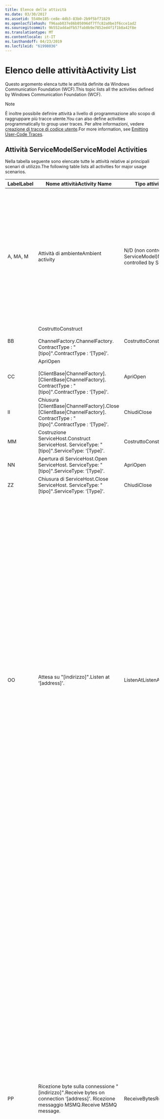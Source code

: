 ```yaml
---
title: Elenco delle attività
ms.date: 03/30/2017
ms.assetid: 5540e185-ce8e-4db3-83b0-2b9f5bf71829
ms.openlocfilehash: f96aab037e86b05096df7ffc82a0be3f6cce1ad2
ms.sourcegitcommit: 9b552addadfb57fab0b9e7852ed4f1f1b8a42f8e
ms.translationtype: MT
ms.contentlocale: it-IT
ms.lasthandoff: 04/23/2019
ms.locfileid: "61998036"
---
```

# <a name="activity-list"></a><span data-ttu-id="1e0ba-102">Elenco delle attività</span><span class="sxs-lookup"><span data-stu-id="1e0ba-102">Activity List</span></span>
<span data-ttu-id="1e0ba-103">Questo argomento elenca tutte le attività definite da Windows Communication Foundation (WCF).</span><span class="sxs-lookup"><span data-stu-id="1e0ba-103">This topic lists all the activities defined by Windows Communication Foundation (WCF).</span></span>  
  
> [!NOTE]
>  <span data-ttu-id="1e0ba-104">È inoltre possibile definire attività a livello di programmazione allo scopo di raggruppare più tracce utente.</span><span class="sxs-lookup"><span data-stu-id="1e0ba-104">You can also define activities programmatically to group user traces.</span></span> <span data-ttu-id="1e0ba-105">Per altre informazioni, vedere [creazione di tracce di codice utente](../../../../../docs/framework/wcf/diagnostics/tracing/emitting-user-code-traces.md).</span><span class="sxs-lookup"><span data-stu-id="1e0ba-105">For more information, see [Emitting User-Code Traces](../../../../../docs/framework/wcf/diagnostics/tracing/emitting-user-code-traces.md).</span></span>  
  
## <a name="servicemodel-activities"></a><span data-ttu-id="1e0ba-106">Attività ServiceModel</span><span class="sxs-lookup"><span data-stu-id="1e0ba-106">ServiceModel Activities</span></span>  
 <span data-ttu-id="1e0ba-107">Nella tabella seguente sono elencate tutte le attività relative ai principali scenari di utilizzo.</span><span class="sxs-lookup"><span data-stu-id="1e0ba-107">The following table lists all activities for major usage scenarios.</span></span>  
  
|<span data-ttu-id="1e0ba-108">Label</span><span class="sxs-lookup"><span data-stu-id="1e0ba-108">Label</span></span>|<span data-ttu-id="1e0ba-109">Nome attività</span><span class="sxs-lookup"><span data-stu-id="1e0ba-109">Activity Name</span></span>|<span data-ttu-id="1e0ba-110">Tipo attività:</span><span class="sxs-lookup"><span data-stu-id="1e0ba-110">Activity Type</span></span>|<span data-ttu-id="1e0ba-111">Descrizione</span><span class="sxs-lookup"><span data-stu-id="1e0ba-111">Description</span></span>|  
|-----------|-------------------|-------------------|-----------------|  
|<span data-ttu-id="1e0ba-112">A, M</span><span class="sxs-lookup"><span data-stu-id="1e0ba-112">A, M</span></span>|<span data-ttu-id="1e0ba-113">Attività di ambiente</span><span class="sxs-lookup"><span data-stu-id="1e0ba-113">Ambient activity</span></span>|<span data-ttu-id="1e0ba-114">N/D (non controllata da ServiceModel)</span><span class="sxs-lookup"><span data-stu-id="1e0ba-114">N/A (this is not controlled by ServiceModel)</span></span>|<span data-ttu-id="1e0ba-115">Attività il cui ID viene impostato in TLS prima che venga effettuata qualsiasi chiamata al codice di ServiceModel, sia esso lato client o lato server.</span><span class="sxs-lookup"><span data-stu-id="1e0ba-115">The activity whose ID is set in TLS before any calls to ServiceModel code (client side or server side).</span></span><br /><br /> <span data-ttu-id="1e0ba-116">Esempio: Un'attività in cui open viene chiamato nel client WCF o ServiceHost viene chiamata.</span><span class="sxs-lookup"><span data-stu-id="1e0ba-116">Example: An activity where  open is called on the WCF client or serviceHost.open is called.</span></span>|  
|<span data-ttu-id="1e0ba-117">B</span><span class="sxs-lookup"><span data-stu-id="1e0ba-117">B</span></span>|<span data-ttu-id="1e0ba-118">Costrutto</span><span class="sxs-lookup"><span data-stu-id="1e0ba-118">Construct</span></span><br /><br /> <span data-ttu-id="1e0ba-119">ChannelFactory.</span><span class="sxs-lookup"><span data-stu-id="1e0ba-119">ChannelFactory.</span></span> <span data-ttu-id="1e0ba-120">ContractType : "[tipo]".</span><span class="sxs-lookup"><span data-stu-id="1e0ba-120">ContractType : ‘[Type]’.</span></span>|<span data-ttu-id="1e0ba-121">Costrutto</span><span class="sxs-lookup"><span data-stu-id="1e0ba-121">Construct</span></span>||  
|<span data-ttu-id="1e0ba-122">C</span><span class="sxs-lookup"><span data-stu-id="1e0ba-122">C</span></span>|<span data-ttu-id="1e0ba-123">Apri</span><span class="sxs-lookup"><span data-stu-id="1e0ba-123">Open</span></span><br /><br /> <span data-ttu-id="1e0ba-124">[ClientBase&#124;ChannelFactory].</span><span class="sxs-lookup"><span data-stu-id="1e0ba-124">[ClientBase&#124;ChannelFactory].</span></span> <span data-ttu-id="1e0ba-125">ContractType : "[tipo]".</span><span class="sxs-lookup"><span data-stu-id="1e0ba-125">ContractType : ‘[Type]’.</span></span>|<span data-ttu-id="1e0ba-126">Apri</span><span class="sxs-lookup"><span data-stu-id="1e0ba-126">Open</span></span>||  
|<span data-ttu-id="1e0ba-127">I</span><span class="sxs-lookup"><span data-stu-id="1e0ba-127">I</span></span>|<span data-ttu-id="1e0ba-128">Chiusura [ClientBase&#124;ChannelFactory].</span><span class="sxs-lookup"><span data-stu-id="1e0ba-128">Close [ClientBase&#124;ChannelFactory].</span></span> <span data-ttu-id="1e0ba-129">ContractType : "[tipo]".</span><span class="sxs-lookup"><span data-stu-id="1e0ba-129">ContractType : ‘[Type]’.</span></span>|<span data-ttu-id="1e0ba-130">Chiudi</span><span class="sxs-lookup"><span data-stu-id="1e0ba-130">Close</span></span>||  
|<span data-ttu-id="1e0ba-131">M</span><span class="sxs-lookup"><span data-stu-id="1e0ba-131">M</span></span>|<span data-ttu-id="1e0ba-132">Costruzione ServiceHost.</span><span class="sxs-lookup"><span data-stu-id="1e0ba-132">Construct ServiceHost.</span></span> <span data-ttu-id="1e0ba-133">ServiceType: "[tipo]".</span><span class="sxs-lookup"><span data-stu-id="1e0ba-133">ServiceType: ‘[Type]’.</span></span>|<span data-ttu-id="1e0ba-134">Costrutto</span><span class="sxs-lookup"><span data-stu-id="1e0ba-134">Construct</span></span>||  
|<span data-ttu-id="1e0ba-135">N</span><span class="sxs-lookup"><span data-stu-id="1e0ba-135">N</span></span>|<span data-ttu-id="1e0ba-136">Apertura di ServiceHost.</span><span class="sxs-lookup"><span data-stu-id="1e0ba-136">Open ServiceHost.</span></span> <span data-ttu-id="1e0ba-137">ServiceType: "[tipo]".</span><span class="sxs-lookup"><span data-stu-id="1e0ba-137">ServiceType: ‘[Type]’.</span></span>|<span data-ttu-id="1e0ba-138">Apri</span><span class="sxs-lookup"><span data-stu-id="1e0ba-138">Open</span></span>||  
|<span data-ttu-id="1e0ba-139">Z</span><span class="sxs-lookup"><span data-stu-id="1e0ba-139">Z</span></span>|<span data-ttu-id="1e0ba-140">Chiusura di ServiceHost.</span><span class="sxs-lookup"><span data-stu-id="1e0ba-140">Close ServiceHost.</span></span> <span data-ttu-id="1e0ba-141">ServiceType: "[tipo]".</span><span class="sxs-lookup"><span data-stu-id="1e0ba-141">ServiceType: ‘[Type]’.</span></span>|<span data-ttu-id="1e0ba-142">Chiudi</span><span class="sxs-lookup"><span data-stu-id="1e0ba-142">Close</span></span>||  
|<span data-ttu-id="1e0ba-143">O</span><span class="sxs-lookup"><span data-stu-id="1e0ba-143">O</span></span>|<span data-ttu-id="1e0ba-144">Attesa su "[indirizzo]".</span><span class="sxs-lookup"><span data-stu-id="1e0ba-144">Listen at ‘[address]’.</span></span>|<span data-ttu-id="1e0ba-145">ListenAt</span><span class="sxs-lookup"><span data-stu-id="1e0ba-145">ListenAt</span></span>|<span data-ttu-id="1e0ba-146">Questa attività, così come la prossima, sono specifiche del trasporto.</span><span class="sxs-lookup"><span data-stu-id="1e0ba-146">This and the next activity are transport-specific.</span></span> <span data-ttu-id="1e0ba-147">L'attività di tipo ListenAt rappresenta il contenuto che corrisponde all'indirizzo su cui il listener del canale è in attesa.</span><span class="sxs-lookup"><span data-stu-id="1e0ba-147">The ListenAt activity represents the content that maps to the address where the channel listener listens at.</span></span> <span data-ttu-id="1e0ba-148">Nel caso di MSMQ ciò corrisponde alla coda stessa, in quanto alla coda è associato un unico indirizzo.</span><span class="sxs-lookup"><span data-stu-id="1e0ba-148">In the case of MSMQ, it is the queue itself since the queue maps to one address.</span></span> <span data-ttu-id="1e0ba-149">Nel caso di trasporti orientati alla connessione, questa attività resta in attesa di connessioni in ingresso. Nel caso di MSMQ, invece, questa attività resta in attesa di messaggi MSMQ.</span><span class="sxs-lookup"><span data-stu-id="1e0ba-149">This activity listens for incoming connections in the case of connection-oriented transports, for MSMQ messages in the case of MSMQ.</span></span> <span data-ttu-id="1e0ba-150">Infine, questa attività viene creata durante l'attività ServiceHost.Open () e contiene le tracce riferite alla creazione e all'eliminazione del listener nonché al trasferimento dell'esecuzione a tutte le attività di tipo ReceiveBytes.</span><span class="sxs-lookup"><span data-stu-id="1e0ba-150">This activity is created during ServiceHost.Open(), and contains the traces related to creating and disposing the listener, as well as transferring out to all ReceiveBytes activities.</span></span>|  
|<span data-ttu-id="1e0ba-151">P</span><span class="sxs-lookup"><span data-stu-id="1e0ba-151">P</span></span>|<span data-ttu-id="1e0ba-152">Ricezione byte sulla connessione "[indirizzo]".</span><span class="sxs-lookup"><span data-stu-id="1e0ba-152">Receive bytes on connection ‘[address]’.</span></span> <span data-ttu-id="1e0ba-153">Ricezione messaggio MSMQ.</span><span class="sxs-lookup"><span data-stu-id="1e0ba-153">Receive MSMQ message.</span></span>|<span data-ttu-id="1e0ba-154">ReceiveBytes</span><span class="sxs-lookup"><span data-stu-id="1e0ba-154">ReceiveBytes</span></span>|<span data-ttu-id="1e0ba-155">In questa attività, i dati che riceveranno un messaggio WCF viene elaborati.</span><span class="sxs-lookup"><span data-stu-id="1e0ba-155">In this activity, data that will eventually get a WCF message is processed.</span></span> <span data-ttu-id="1e0ba-156">Nel caso di trasporto orientato alla connessione o del protocollo HTTP, il sistema attende i byte in ingresso.</span><span class="sxs-lookup"><span data-stu-id="1e0ba-156">Incoming bytes are waited in the case of connection-oriented transport or http.</span></span> <span data-ttu-id="1e0ba-157">Nel caso del protocollo TCP/pipe con nome, la durata di questa attività corrisponde alla durata della connessione, in quanto il momento di creazione dell'attività coincide con quello di creazione della connessione.</span><span class="sxs-lookup"><span data-stu-id="1e0ba-157">For TCP/named-pipe, the lifetime of this activity is the lifetime of the connection, as it is created when the connection is created.</span></span> <span data-ttu-id="1e0ba-158">Nel caso del protocollo HTTP, la durata di questa attività corrisponde a quella di una richiesta di messaggio e viene considerata a partire dal momento in cui il messaggio viene inviato.</span><span class="sxs-lookup"><span data-stu-id="1e0ba-158">For http, it is of the lifetime of a message request and is created when the message is sent.</span></span> <span data-ttu-id="1e0ba-159">Questa attività, se applicabile, contiene le tracce riferite alla creazione e all'eliminazione della connessione nonché al trasferimento dell'esecuzione a tutte le attività di elaborazione di messaggi (ovvero di oggetti).</span><span class="sxs-lookup"><span data-stu-id="1e0ba-159">This activity contains the traces related to creating and disposing the connection if applicable, as well as transfers out to all message (object) processing activities.</span></span><br /><br /> <span data-ttu-id="1e0ba-160">Nel caso di MSMQ, questa attività corrisponde a quella da cui viene recuperato il messaggio MSMQ.</span><span class="sxs-lookup"><span data-stu-id="1e0ba-160">In the case of MSMQ, it is the activity where the MSMQ message is retrieved.</span></span>|  
|<span data-ttu-id="1e0ba-161">Q</span><span class="sxs-lookup"><span data-stu-id="1e0ba-161">Q</span></span>|<span data-ttu-id="1e0ba-162">Elaborazione messaggio [numero].</span><span class="sxs-lookup"><span data-stu-id="1e0ba-162">Process message [number].</span></span> <span data-ttu-id="1e0ba-163">Nota: il parametro [numero] è un valore monotonicamente crescente inizialmente pari a 1.</span><span class="sxs-lookup"><span data-stu-id="1e0ba-163">(Note, [number] is a monotonically increasing value which starts at 1.)</span></span>|<span data-ttu-id="1e0ba-164">ProcessMessage</span><span class="sxs-lookup"><span data-stu-id="1e0ba-164">ProcessMessage</span></span>|<span data-ttu-id="1e0ba-165">Questa attività prevede l'elaborazione di un messaggio in ingresso</span><span class="sxs-lookup"><span data-stu-id="1e0ba-165">Process an incoming message.</span></span> <span data-ttu-id="1e0ba-166">Questa attività viene avviata quando vengono ricevuti tutti i dati (byte e messaggio MSMQ) in modo da formare un oggetto del messaggio WCF.</span><span class="sxs-lookup"><span data-stu-id="1e0ba-166">This activity starts when all the data (bytes, MSMQ message) are received to form a WCF message object.</span></span> <span data-ttu-id="1e0ba-167">Le tracce contenute in questa attività riguardano l'elaborazione delle intestazioni.</span><span class="sxs-lookup"><span data-stu-id="1e0ba-167">Traces within this activity deal with header processing.</span></span><br /><br /> <span data-ttu-id="1e0ba-168">Dopo aver formato un messaggio che può essere inviato e dopo aver ricercato l'ID attività corrispondente, il sistema passa all'attività ServiceHost ProcessAction.</span><span class="sxs-lookup"><span data-stu-id="1e0ba-168">Once a message that can be dispatched is formed, the ServiceHost ProcessAction activity is switched to after looking up the corresponding Activity ID.</span></span>|  
|<span data-ttu-id="1e0ba-169">D, S</span><span class="sxs-lookup"><span data-stu-id="1e0ba-169">D, S</span></span>|<span data-ttu-id="1e0ba-170">Elaborazione azione "[azione]".</span><span class="sxs-lookup"><span data-stu-id="1e0ba-170">Process action ‘[action]’.</span></span>|<span data-ttu-id="1e0ba-171">ProcessAction</span><span class="sxs-lookup"><span data-stu-id="1e0ba-171">ProcessAction</span></span>|<span data-ttu-id="1e0ba-172">Questa attività prevede l'elaborazione del messaggio attraverso lo stack Trasporto/Sicurezza/RM per inviare il messaggio al codice utente al momento della ricezione e restituire il messaggio sul percorso inverso al momento dell'invio.</span><span class="sxs-lookup"><span data-stu-id="1e0ba-172">Process the message through the Transport/Security/RM stack for dispatching the message to user code on receive, and in the reverse order on send.</span></span><br /><br /> <span data-ttu-id="1e0ba-173">Nel server, questa attività Usa l'ID attività propagato se viene inviato nell'intestazione del messaggio tramite "Propagazione di attività"; in caso contrario, viene creato un nuovo GUID.</span><span class="sxs-lookup"><span data-stu-id="1e0ba-173">On the server, this activity uses the propagated Activity ID if it is sent in the message header via "Activity Propagation"; otherwise, a new GUID is created.</span></span><br /><br /> <span data-ttu-id="1e0ba-174">In questa attività viene inoltre elaborato il messaggio di risposta dei contratti di Request/Reply.</span><span class="sxs-lookup"><span data-stu-id="1e0ba-174">The response message for request/reply contracts is also processed in that activity.</span></span>|  
|<span data-ttu-id="1e0ba-175">T</span><span class="sxs-lookup"><span data-stu-id="1e0ba-175">T</span></span>|<span data-ttu-id="1e0ba-176">Esecuzione "[IContratto.Operazione]".</span><span class="sxs-lookup"><span data-stu-id="1e0ba-176">Execute ‘[IContract.Operation]’.</span></span>|<span data-ttu-id="1e0ba-177">ExecuteUserCode</span><span class="sxs-lookup"><span data-stu-id="1e0ba-177">ExecuteUserCode</span></span>|<span data-ttu-id="1e0ba-178">Questa attività prevede l'esecuzione del codice utente dopo l'invio al lato server</span><span class="sxs-lookup"><span data-stu-id="1e0ba-178">Execute user code after dispatch on the service side.</span></span> <span data-ttu-id="1e0ba-179">e rappresenta una linea di delimitazione fra il codice ServiceHost e il codice fornito dall'utente.</span><span class="sxs-lookup"><span data-stu-id="1e0ba-179">This activity provides a boundary to delineate ServiceHost code from user-provided code.</span></span>|  
  
## <a name="security-activities"></a><span data-ttu-id="1e0ba-180">Attività di sicurezza</span><span class="sxs-lookup"><span data-stu-id="1e0ba-180">Security Activities</span></span>  
 <span data-ttu-id="1e0ba-181">Nella tabella seguente sono elencate tutte le attività riferite alla sicurezza.</span><span class="sxs-lookup"><span data-stu-id="1e0ba-181">The following table lists all activities related to Security.</span></span>  
  
|<span data-ttu-id="1e0ba-182">Nome attività</span><span class="sxs-lookup"><span data-stu-id="1e0ba-182">Activity Name</span></span>|<span data-ttu-id="1e0ba-183">Tipo attività:</span><span class="sxs-lookup"><span data-stu-id="1e0ba-183">Activity Type</span></span>|<span data-ttu-id="1e0ba-184">Descrizione</span><span class="sxs-lookup"><span data-stu-id="1e0ba-184">Description</span></span>|  
|-------------------|-------------------|-----------------|  
|<span data-ttu-id="1e0ba-185">Impostazione sessione protetta</span><span class="sxs-lookup"><span data-stu-id="1e0ba-185">Setup secure session</span></span>|<span data-ttu-id="1e0ba-186">SetupSecurity</span><span class="sxs-lookup"><span data-stu-id="1e0ba-186">SetupSecurity</span></span>|<span data-ttu-id="1e0ba-187">Esiste soltanto sul lato client.</span><span class="sxs-lookup"><span data-stu-id="1e0ba-187">Exists on the client side only.</span></span> <span data-ttu-id="1e0ba-188">Contiene tutti gli scambi RST\*/SCT per eseguire l'autenticazione e l'impostazione del contesto di sicurezza.</span><span class="sxs-lookup"><span data-stu-id="1e0ba-188">Contains all RST\*/SCT exchanges for authentication and setting the security context.</span></span> <span data-ttu-id="1e0ba-189">Se `propagateActivity` = `true`, questa attività viene unita corrispondente processo azione RST del servizio\*attività /SCT.</span><span class="sxs-lookup"><span data-stu-id="1e0ba-189">If `propagateActivity`=`true`, this activity is merged with the service’s corresponding Process Action RST\*/SCT activities.</span></span>|  
|<span data-ttu-id="1e0ba-190">Chiusura sessione protetta</span><span class="sxs-lookup"><span data-stu-id="1e0ba-190">Close secure session</span></span>|<span data-ttu-id="1e0ba-191">SetupSecurity</span><span class="sxs-lookup"><span data-stu-id="1e0ba-191">SetupSecurity</span></span>|<span data-ttu-id="1e0ba-192">Esiste sul lato client.</span><span class="sxs-lookup"><span data-stu-id="1e0ba-192">Exists on the client side.</span></span> <span data-ttu-id="1e0ba-193">Contiene lo scambio di messaggi di annullamento per eseguire la chiusura della sessione protetta.</span><span class="sxs-lookup"><span data-stu-id="1e0ba-193">Contains the Cancel message exchange for closing the secure session.</span></span> <span data-ttu-id="1e0ba-194">Se `propagateActivity` = `true`, questa attività viene unita con elaborazione azione "Annulla" dal servizio.</span><span class="sxs-lookup"><span data-stu-id="1e0ba-194">If `propagateActivity`=`true`, this activity is merged with the Process Action "Cancel" from the service.</span></span>|  
  
 <span data-ttu-id="1e0ba-195">Nella tabella seguente sono elencate tutte le attività riferite a COM+.</span><span class="sxs-lookup"><span data-stu-id="1e0ba-195">The following table lists all activities related to COM+.</span></span>  
  
|<span data-ttu-id="1e0ba-196">Nome attività</span><span class="sxs-lookup"><span data-stu-id="1e0ba-196">Activity Name</span></span>|<span data-ttu-id="1e0ba-197">Tipo attività:</span><span class="sxs-lookup"><span data-stu-id="1e0ba-197">Activity Type</span></span>|<span data-ttu-id="1e0ba-198">Descrizione</span><span class="sxs-lookup"><span data-stu-id="1e0ba-198">Description</span></span>|  
|-------------------|-------------------|-----------------|  
|<span data-ttu-id="1e0ba-199">Creazione istanza COM+</span><span class="sxs-lookup"><span data-stu-id="1e0ba-199">Create COM+ instance</span></span>|<span data-ttu-id="1e0ba-200">TransferToCOMPlus</span><span class="sxs-lookup"><span data-stu-id="1e0ba-200">TransferToCOMPlus</span></span>|<span data-ttu-id="1e0ba-201">1 istanza di attività per ogni COM+ chiamare dal codice WCF</span><span class="sxs-lookup"><span data-stu-id="1e0ba-201">1 activity instance for each COM+ call from WCF code</span></span>|  
|<span data-ttu-id="1e0ba-202">Eseguire COM+ \<operazione ></span><span class="sxs-lookup"><span data-stu-id="1e0ba-202">Execute COM+ \<operation></span></span>|<span data-ttu-id="1e0ba-203">TransferToCOMPlus</span><span class="sxs-lookup"><span data-stu-id="1e0ba-203">TransferToCOMPlus</span></span>|<span data-ttu-id="1e0ba-204">1 istanza di attività per ogni COM+ chiamare dal codice WCF</span><span class="sxs-lookup"><span data-stu-id="1e0ba-204">1 activity instance for each COM+ call from WCF code</span></span>|  
  
## <a name="wmi-activities"></a><span data-ttu-id="1e0ba-205">Attività WMI</span><span class="sxs-lookup"><span data-stu-id="1e0ba-205">WMI Activities</span></span>  
 <span data-ttu-id="1e0ba-206">Nella tabella seguente sono elencate tutte le attività riferite a WMI.</span><span class="sxs-lookup"><span data-stu-id="1e0ba-206">The following table lists all activities related to WMI.</span></span>  
  
|<span data-ttu-id="1e0ba-207">Nome attività</span><span class="sxs-lookup"><span data-stu-id="1e0ba-207">Activity Name</span></span>|<span data-ttu-id="1e0ba-208">Tipo attività:</span><span class="sxs-lookup"><span data-stu-id="1e0ba-208">Activity Type</span></span>|<span data-ttu-id="1e0ba-209">Descrizione</span><span class="sxs-lookup"><span data-stu-id="1e0ba-209">Description</span></span>|  
|-------------------|-------------------|-----------------|  
|<span data-ttu-id="1e0ba-210">Ottenimento WMI</span><span class="sxs-lookup"><span data-stu-id="1e0ba-210">WMI get</span></span>|<span data-ttu-id="1e0ba-211">WMIGetObject</span><span class="sxs-lookup"><span data-stu-id="1e0ba-211">WMIGetObject</span></span>|<span data-ttu-id="1e0ba-212">Questa attività prevede il recupero di dati da WMI da parte dell'utente.</span><span class="sxs-lookup"><span data-stu-id="1e0ba-212">User is retrieving data from WMI.</span></span>|  
|<span data-ttu-id="1e0ba-213">Inserimento WMI</span><span class="sxs-lookup"><span data-stu-id="1e0ba-213">WMI put</span></span>|<span data-ttu-id="1e0ba-214">WmiPutInstance</span><span class="sxs-lookup"><span data-stu-id="1e0ba-214">WmiPutInstance</span></span>|<span data-ttu-id="1e0ba-215">Questa attività prevede l'aggiornamento dei dati tramite WMI da parte dell'utente</span><span class="sxs-lookup"><span data-stu-id="1e0ba-215">User is updating data with WMI.</span></span>|
